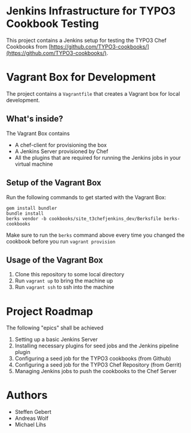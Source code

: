 Jenkins Infrastructure for TYPO3 Cookbook Testing
=================================================

This project contains a Jenkins setup for testing the TYPO3 Chef Cookbooks from [https://github.com/TYPO3-cookbooks/](https://github.com/TYPO3-cookbooks/).



Vagrant Box for Development
===========================

The project contains a `Vagrantfile` that creates a Vagrant box for local development.


What's inside?
--------------

The Vagrant Box contains

* A chef-client for provisioning the box
* A Jenkins Server provisioned by Chef
* All the plugins that are required for running the Jenkins jobs in your virtual machine



Setup of the Vagrant Box
------------------------

Run the following commands to get started with the Vagrant Box:


    gem install bundler
    bundle install
    berks vendor -b cookbooks/site_t3chefjenkins_dev/Berksfile berks-cookbooks


Make sure to run the `berks` command above every time you changed the cookbook before you run `vagrant provision`


Usage of the Vagrant Box
------------------------

1. Clone this repository to some local directory
2. Run `vagrant up` to bring the machine up
3. Run `vagrant ssh` to ssh into the machine



Project Roadmap
===============

The following "epics" shall be achieved

1. Setting up a basic Jenkins Server
2. Installing necessary plugins for seed jobs and the Jenkins pipeline plugin
3. Configuring a seed job for the TYPO3 cookbooks (from Github)
4. Configuring a seed job for the TYPO3 Chef Repository (from Gerrit)
5. Managing Jenkins jobs to push the cookbooks to the Chef Server



Authors
=======

* Steffen Gebert 
* Andreas Wolf
* Michael Lihs
